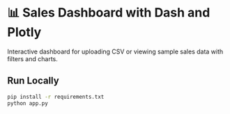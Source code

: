 
# 📊 Sales Dashboard with Dash and Plotly

Interactive dashboard for uploading CSV or viewing sample sales data with filters and charts.

## Run Locally

```bash
pip install -r requirements.txt
python app.py
```
